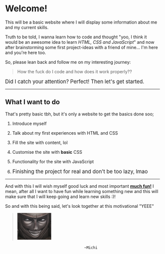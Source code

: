 # Welcome!

This will be a basic website where I will display some information about me and my current skills.

Truth to be told, I wanna learn how to code and thought "yoo, I think it would be an awesome idea to learn *HTML, CSS and JavaScript*" and now after brainstorming some first project-ideas with a friend of mine... I'm here and you're here too. 

So, please lean back and follow me on my interesting journey: 
> How the fuck do I code and how does it work properly?? 


<big> Did I catch your attention? Perfect! Then let's get started. </big>

------

## What I want to do

That's pretty basic tbh, but it's only a website to get the basics done soo;

1. Introduce myself

2. Talk about my first experiences with HTML and CSS

3. Fill the site with content, lol

4. Customise the site with **basic** CSS

5. Functionality for the site with JavaScript

6. <big> Finishing the project for real and don't be too lazy, lmao </big>
----
And with this I will wish myself good luck and most important <ins>**much fun!**</ins> 
I mean, after all I want to have fun while learning something new and this will make sure that I will keep going and learn new skills :)!  

So and with this being said, let's look together at this motivational "YEEE"

>![YEEE](media/YEEEEE.png)

										~Michi